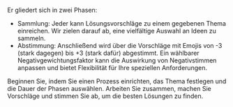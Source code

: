 Er gliedert sich in zwei Phasen:

 - Sammlung: Jeder kann Lösungsvorschläge zu einem gegebenen Thema einreichen. Wir zielen darauf ab, eine vielfältige Auswahl an Ideen zu sammeln.
 - Abstimmung: Anschließend wird über die Vorschläge mit Emojis von -3 (stark dagegen) bis +3 (stark dafür) abgestimmt. Ein wählbarer Negativgewichtungsfaktor kann die Auswirkung von Negativstimmen anpassen und bietet Flexibilität für Ihre speziellen Anforderungen.
 
Beginnen Sie, indem Sie einen Prozess einrichten, das Thema festlegen und die Dauer der Phasen auswählen. Arbeiten Sie zusammen, machen Sie Vorschläge und stimmen Sie ab, um die besten Lösungen zu finden.